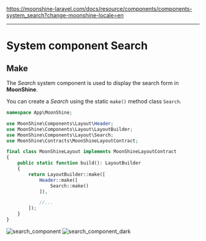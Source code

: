 https://moonshine-laravel.com/docs/resource/components/components-system_search?change-moonshine-locale=en

------

# System component Search

## Make

The *Search* system component is used to display the search form in **MoonShine**.

You can create a *Search* using the static `make()` method class `Search`.

```php
namespace App\MoonShine;

use MoonShine\Components\Layout\Header;
use MoonShine\Components\Layout\LayoutBuilder;
use MoonShine\Components\Layout\Search;
use MoonShine\Contracts\MoonShineLayoutContract;

final class MoonShineLayout implements MoonShineLayoutContract
{
    public static function build(): LayoutBuilder
    {
        return LayoutBuilder::make([
            Header::make([
                Search::make()
            ]),

            //...
        ]);
    }
}
```

![search_component](https://moonshine-laravel.com/screenshots/search_component.png)
![search_component_dark](https://moonshine-laravel.com/screenshots/search_component_dark.png)
